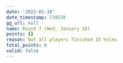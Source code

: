 ```yaml
---
date: '2023-01-18'
date_timestamp: 738538
gg_url: null
name: Round 7 (Wed, January 18)
points: {}
reason: Not all players finished 18 holes
total_points: 0
valid: false
---
```

